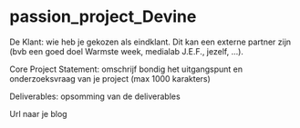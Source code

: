 # passion_project_Devine

De Klant: wie heb je gekozen als eindklant. Dit kan een externe partner zijn (bvb een goed doel Warmste week, medialab J.E.F., jezelf, ...).

Core Project Statement: omschrijf bondig het uitgangspunt en onderzoeksvraag van je project (max 1000 karakters)

Deliverables: opsomming van de deliverables

Url naar je blog
